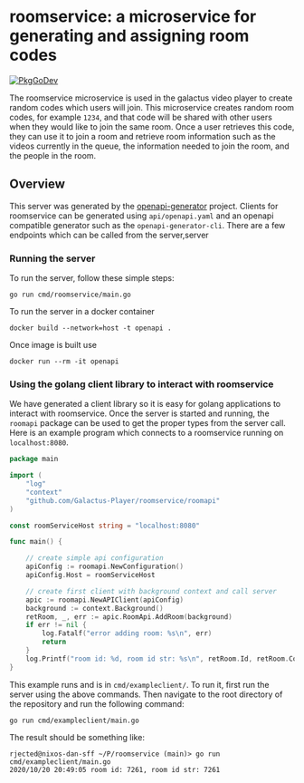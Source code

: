 # roomservice: a microservice for generating and assigning room codes
[![PkgGoDev](https://pkg.go.dev/badge/github.com/galactus-player/roomservice)](https://pkg.go.dev/github.com/galactus-player/roomservice)

The roomservice microservice is used in the galactus video player to create random codes which users will join.
This microservice creates random room codes, for example `1234`, and that code will be shared with other users when they would like to join the same room.
Once a user retrieves this code, they can use it to join a room and retrieve room information such as the videos currently in the queue, the information needed to join the room, and the people in the room.

## Overview
This server was generated by the [openapi-generator](https://openapi-generator.tech) project.
Clients for roomservice can be generated using `api/openapi.yaml` and an openapi compatible generator such as the `openapi-generator-cli`.
There are a few endpoints which can be called from the server,server

### Running the server
To run the server, follow these simple steps:

```
go run cmd/roomservice/main.go
```

To run the server in a docker container
```
docker build --network=host -t openapi .
```

Once image is built use
```
docker run --rm -it openapi 
```

### Using the golang client library to interact with roomservice
We have generated a client library so it is easy for golang applications to interact with roomservice.
Once the server is started and running, the `roomapi` package can be used to get the proper types from the server call.
Here is an example program which connects to a roomservice running on `localhost:8080`.
```go
package main

import (
	"log"
	"context"
    "github.com/Galactus-Player/roomservice/roomapi"
)

const roomServiceHost string = "localhost:8080"

func main() {

	// create simple api configuration
	apiConfig := roomapi.NewConfiguration()
	apiConfig.Host = roomServiceHost

	// create first client with background context and call server
	apic := roomapi.NewAPIClient(apiConfig)
	background := context.Background()
	retRoom, _, err := apic.RoomApi.AddRoom(background)
	if err != nil {
		log.Fatalf("error adding room: %s\n", err)
		return
	}
	log.Printf("room id: %d, room id str: %s\n", retRoom.Id, retRoom.Code)
}
```
This example runs and is in `cmd/exampleclient/`.
To run it, first run the server using the above commands.
Then navigate to the root directory of the repository and run the following command:
```
go run cmd/exampleclient/main.go
```
The result should be something like:
```
rjected@nixos-dan-sff ~/P/roomservice (main)> go run cmd/exampleclient/main.go
2020/10/20 20:49:05 room id: 7261, room id str: 7261
```

